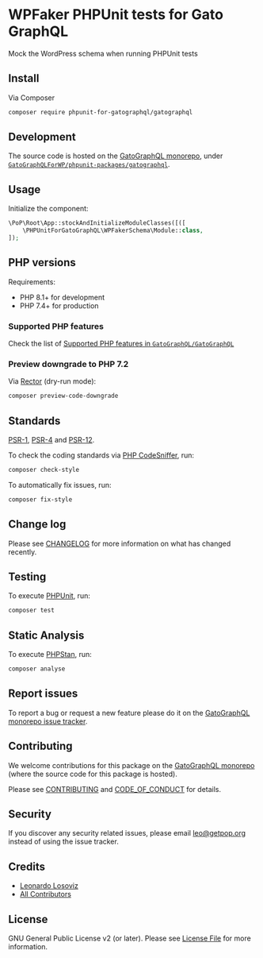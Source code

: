 # WPFaker PHPUnit tests for Gato GraphQL

<!--
[![Build Status][ico-travis]][link-travis]
[![Quality Score][ico-code-quality]][link-code-quality]
[![Software License][ico-license]](LICENSE.md)
[![Latest Version on Packagist][ico-version]][link-packagist]
[![Coverage Status][ico-scrutinizer]][link-scrutinizer]
[![Total Downloads][ico-downloads]][link-downloads]
-->

Mock the WordPress schema when running PHPUnit tests

## Install

Via Composer

``` bash
composer require phpunit-for-gatographql/gatographql
```

## Development

The source code is hosted on the [GatoGraphQL monorepo](https://github.com/GatoGraphQL/GatoGraphQL), under [`GatoGraphQLForWP/phpunit-packages/gatographql`](https://github.com/GatoGraphQL/GatoGraphQL/tree/master/layers/GatoGraphQLForWP/phpunit-packages/gatographql).

## Usage

Initialize the component:

``` php
\PoP\Root\App::stockAndInitializeModuleClasses([([
    \PHPUnitForGatoGraphQL\WPFakerSchema\Module::class,
]);
```

## PHP versions

Requirements:

- PHP 8.1+ for development
- PHP 7.4+ for production

### Supported PHP features

Check the list of [Supported PHP features in `GatoGraphQL/GatoGraphQL`](https://github.com/GatoGraphQL/GatoGraphQL/blob/master/docs/supported-php-features.md)

### Preview downgrade to PHP 7.2

Via [Rector](https://github.com/rectorphp/rector) (dry-run mode):

```bash
composer preview-code-downgrade
```

## Standards

[PSR-1](https://www.php-fig.org/psr/psr-1), [PSR-4](https://www.php-fig.org/psr/psr-4) and [PSR-12](https://www.php-fig.org/psr/psr-12).

To check the coding standards via [PHP CodeSniffer](https://github.com/squizlabs/PHP_CodeSniffer), run:

``` bash
composer check-style
```

To automatically fix issues, run:

``` bash
composer fix-style
```

## Change log

Please see [CHANGELOG](CHANGELOG.md) for more information on what has changed recently.

## Testing

To execute [PHPUnit](https://phpunit.de/), run:

``` bash
composer test
```

## Static Analysis

To execute [PHPStan](https://github.com/phpstan/phpstan), run:

``` bash
composer analyse
```

## Report issues

To report a bug or request a new feature please do it on the [GatoGraphQL monorepo issue tracker](https://github.com/GatoGraphQL/GatoGraphQL/issues).

## Contributing

We welcome contributions for this package on the [GatoGraphQL monorepo](https://github.com/GatoGraphQL/GatoGraphQL) (where the source code for this package is hosted).

Please see [CONTRIBUTING](CONTRIBUTING.md) and [CODE_OF_CONDUCT](CODE_OF_CONDUCT.md) for details.

## Security

If you discover any security related issues, please email leo@getpop.org instead of using the issue tracker.

## Credits

- [Leonardo Losoviz][link-author]
- [All Contributors][link-contributors]

## License

GNU General Public License v2 (or later). Please see [License File](LICENSE.md) for more information.

[ico-version]: https://img.shields.io/packagist/v/phpunit-for-gatographql/gatographql.svg?style=flat-square
[ico-license]: https://img.shields.io/badge/license-GPLv2-brightgreen.svg?style=flat-square
[ico-travis]: https://img.shields.io/travis/phpunit-for-gatographql/gatographql/master.svg?style=flat-square
[ico-scrutinizer]: https://img.shields.io/scrutinizer/coverage/g/phpunit-for-gatographql/gatographql.svg?style=flat-square
[ico-code-quality]: https://img.shields.io/scrutinizer/g/phpunit-for-gatographql/gatographql.svg?style=flat-square
[ico-downloads]: https://img.shields.io/packagist/dt/phpunit-for-gatographql/gatographql.svg?style=flat-square

[link-packagist]: https://packagist.org/packages/phpunit-for-gatographql/gatographql
[link-travis]: https://travis-ci.org/phpunit-for-gatographql/gatographql
[link-scrutinizer]: https://scrutinizer-ci.com/g/phpunit-for-gatographql/gatographql/code-structure
[link-code-quality]: https://scrutinizer-ci.com/g/phpunit-for-gatographql/gatographql
[link-downloads]: https://packagist.org/packages/phpunit-for-gatographql/gatographql
[link-author]: https://github.com/leoloso
[link-contributors]: ../../../../../../contributors
